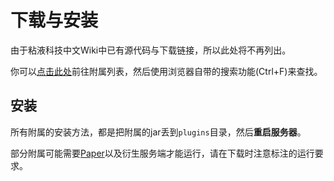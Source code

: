 # 下载与安装

由于粘液科技中文Wiki中已有源代码与下载链接，所以此处将不再列出。

你可以[点击此处](https://slimefun-wiki.guizhanss.cn/Addons)前往附属列表，然后使用浏览器自带的搜索功能(Ctrl+F)来查找。

## 安装

所有附属的安装方法，都是把附属的jar丢到`plugins`目录，然后**重启服务器**。

部分附属可能需要[Paper](https://papermc.io/downloads)以及衍生服务端才能运行，请在下载时注意标注的运行要求。
